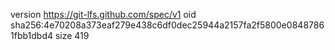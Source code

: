 version https://git-lfs.github.com/spec/v1
oid sha256:4e70208a373eaf279e438c6df0dec25944a2157fa2f5800e08487861fbb1dbd4
size 419

